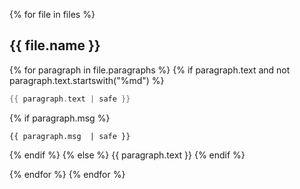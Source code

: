 {% for file in files %}
## {{ file.name }}
{% for paragraph in file.paragraphs %}
{% if paragraph.text and not paragraph.text.startswith("%md") %}
```scala
{{ paragraph.text | safe }}
```
{% if paragraph.msg %}
```
{{ paragraph.msg  | safe }}
```
{% endif %}
{% else %}
{{ paragraph.text }}
{% endif %}


{% endfor %}
{% endfor %}
